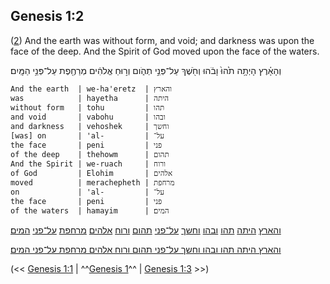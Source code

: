 ## Genesis 1:2

([2](http://biblehub.com/text/genesis/1-2.htm)) And the earth was without form, and void; and darkness was upon the face of the deep. And the Spirit of God moved upon the face of the waters.

וְהָאָ֗רֶץ הָיְתָ֥ה תֹ֙הוּ֙ וָבֹ֔הוּ וְחֹ֖שֶׁךְ עַל־פְּנֵ֣י תְהֹ֑ום וְר֣וּחַ אֱלֹהִ֔ים מְרַחֶ֖פֶת עַל־פְּנֵ֥י הַמָּֽיִם׃

	And the earth  | we-ha'eretz  | והארץ
	was            | hayetha      | היתה
	without form   | tohu         | תהו
	and void       | vabohu       | ובהו
	and darkness   | vehoshek     | וחשך
	[was] on       | 'al-         | על־
	the face       | peni         | פני
	of the deep    | thehowm      | תהום
	And the Spirit | we-ruach     | ורוח
	of God         | Elohim       | אלהים
	moved          | merachepheth | מרחפת
	on             | 'al-         | על־
	the face       | peni         | פני
	of the waters  | hamayim      | המים׃

[והארץ](/keys/VHARTz) [היתה](/keys/HIThH) [תהו](/keys/ThHV) [ובהו](/keys/VBHV) [וחשך](/keys/VChShK) [על־פני](/keys/OL-PNI) [תהום](/keys/ThHVM) [ורוח](/keys/VRVCh) [אלהים](/keys/ALHIM) [מרחפת](/keys/MRChPTh) [על־פני](/keys/OL-PNI) [המים](/keys/HMIM)׃

[והארץ היתה תהו ובהו וחשך על־פני תהום ורוח אלהים מרחפת על־פני המים](/keys/VHARTz.HIThH.ThHV.VBHV.VChShK.OL-PNI.ThHVM.VRVCh.ALHIM.MRChPTh.OL-PNI.HMIM)׃

(<< [Genesis 1:1](/genesis/1/1) | ^^[Genesis 1](/genesis/1)^^ | [Genesis 1:3](/genesis/1/3) >>)
